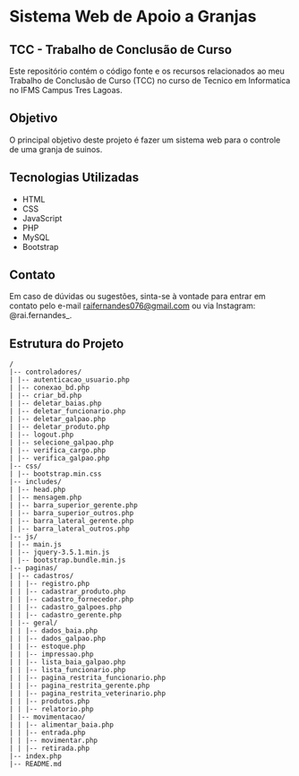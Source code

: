 # Sistema Web de Apoio a Granjas

## TCC - Trabalho de Conclusão de Curso

Este repositório contém o código fonte e os recursos relacionados ao meu Trabalho de Conclusão de Curso (TCC) no curso de Tecnico em Informatica no IFMS Campus Tres Lagoas.

## Objetivo

O principal objetivo deste projeto é fazer um sistema web para o controle de uma granja de suinos.

## Tecnologias Utilizadas

- HTML
- CSS
- JavaScript
- PHP
- MySQL
- Bootstrap

## Contato

Em caso de dúvidas ou sugestões, sinta-se à vontade para entrar em contato pelo e-mail raifernandes076@gmail.com ou via Instagram: @rai.fernandes\_.

## Estrutura do Projeto

```
/
|-- controladores/
| |-- autenticacao_usuario.php
| |-- conexao_bd.php
| |-- criar_bd.php
| |-- deletar_baias.php
| |-- deletar_funcionario.php
| |-- deletar_galpao.php
| |-- deletar_produto.php
| |-- logout.php
| |-- selecione_galpao.php
| |-- verifica_cargo.php
| |-- verifica_galpao.php
|-- css/
| |-- bootstrap.min.css
|-- includes/
| |-- head.php
| |-- mensagem.php
| |-- barra_superior_gerente.php
| |-- barra_superior_outros.php
| |-- barra_lateral_gerente.php
| |-- barra_lateral_outros.php
|-- js/
| |-- main.js
| |-- jquery-3.5.1.min.js
| |-- bootstrap.bundle.min.js
|-- paginas/
| |-- cadastros/
| | |-- registro.php
| | |-- cadastrar_produto.php
| | |-- cadastro_fornecedor.php
| | |-- cadastro_galpoes.php
| | |-- cadastro_gerente.php
| |-- geral/
| | |-- dados_baia.php
| | |-- dados_galpao.php
| | |-- estoque.php
| | |-- impressao.php
| | |-- lista_baia_galpao.php
| | |-- lista_funcionario.php
| | |-- pagina_restrita_funcionario.php
| | |-- pagina_restrita_gerente.php
| | |-- pagina_restrita_veterinario.php
| | |-- produtos.php
| | |-- relatorio.php
| |-- movimentacao/
| | |-- alimentar_baia.php
| | |-- entrada.php
| | |-- movimentar.php
| | |-- retirada.php
|-- index.php
|-- README.md
```
